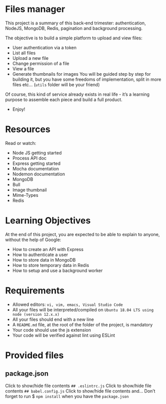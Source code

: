 # Files manager
This project is a summary of this back-end trimester: authentication, NodeJS, MongoDB, Redis, pagination and background processing.

The objective is to build a simple platform to upload and view files:

* User authentication via a token
* List all files
* Upload a new file
* Change permission of a file
* View a file
* Generate thumbnails for images
You will be guided step by step for building it, but you have some freedoms of implementation, split in more files etc… (``utils`` folder will be your friend)

Of course, this kind of service already exists in real life - it’s a learning purpose to assemble each piece and build a full product.

*  Enjoy!

# Resources
Read or watch:

* Node JS getting started
* Process API doc
* Express getting started
* Mocha documentation
* Nodemon documentation
* MongoDB
* Bull
* Image thumbnail
* Mime-Types
* Redis

# Learning Objectives
At the end of this project, you are expected to be able to explain to anyone, without the help of Google:

* How to create an API with Express
* How to authenticate a user
* How to store data in MongoDB
* How to store temporary data in Redis
* How to setup and use a background worker

# Requirements
* Allowed editors: ``vi, vim, emacs, Visual Studio Code``
* All your files will be interpreted/compiled on ``Ubuntu 18.04 LTS using node (version 12.x.x)``
* All your files should end with a new line
* A ``README.md`` file, at the root of the folder of the project, is mandatory
* Your code should use the js extension
* Your code will be verified against lint using ESLint

# Provided files
  ## package.json
Click to show/hide file contents
``## .eslintrc.js``
Click to show/hide file contents
``## babel.config.js``
Click to show/hide file contents
and…
Don’t forget to run $ ``npm install`` when you have the ``package.json``
